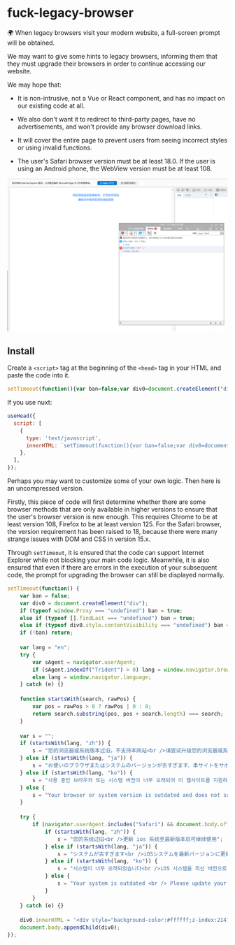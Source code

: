 # fuck-legacy-browser
🌍 When legacy browsers visit your modern website, a full-screen prompt will be obtained.

We may want to give some hints to legacy browsers, informing them that they must upgrade their browsers in order to continue accessing our website.

We may hope that:

- It is non-intrusive, not a Vue or React component, and has no impact on our existing code at all.

- We also don't want it to redirect to third-party pages, have no advertisements, and won't provide any browser download links.

- It will cover the entire page to prevent users from seeing incorrect styles or using invalid functions.

- The user's Safari browser version must be at least 18.0. If the user is using an Android phone, the WebView version must be at least 108.

![](./435C65590F3A61B3DE69574D4B6DB405.png)

## Install

Create a `<script>` tag at the beginning of the `<head>` tag in your HTML and paste the code into it.

```js
setTimeout(function(){var ban=false;var div0=document.createElement("div");if(typeof window.Proxy==="undefined")ban=true;else if(typeof[].findLast==="undefined")ban=true;else if(typeof div0.style.contentVisibility==="undefined")ban=true;if(!ban)return;var lang="en";try{var sAgent=navigator.userAgent;if(sAgent.indexOf("Trident")>0)lang=window.navigator.browserLanguage;else lang=window.navigator.language}catch(e){}function startsWith(search,rawPos){var pos=rawPos>0?rawPos|0:0;return search.substring(pos,pos+search.length)===search}var s="";if(startsWith(lang,"zh")){s="您的浏览器或系统版本过旧，不支持本网站<br />请尝试升级您的浏览器或系统"}else if(startsWith(lang,"ja")){s="お使いのブラウザまたはシステムのバージョンが古すぎます、本サイトをサポートしていません<br />ブラウザまたはシステムをアップグレードしてください"}else if(startsWith(lang,"ko")){s="사용 중인 브라우저 또는 시스템 버전이 너무 오래되어 이 웹사이트를 지원하지 않습니다<br />브라우저 또는 시스템을 업그레이드해 주세요"}else{s="Your browser or system version is outdated and does not support this website <br /> Please try to upgrade your browser or system"}try{if(navigator.userAgent.includes("Safari")&&document.body.offsetWidth<document.body.offsetHeight){if(startsWith(lang,"zh")){s="您的系统过旧<br />更新 ios 系统至最新版本后可继续使用"}else if(startsWith(lang,"ja")){s="システムが古すぎます<br />iOSシステムを最新バージョンに更新してからご利用ください"}else if(startsWith(lang,"ko")){s="시스템이 너무 오래되었습니다<br />iOS 시스템을 최신 버전으로 업데이트한 후 사용하세요"}else{s="Your system is outdated <br /> Please update your iOS system to the latest version and continue to use it."}}}catch(e){}div0.innerHTML='<div style="background-color:#ffffff;z-index:2147483647;position:fixed;left:0;top:0;width:100%;height:100%;"><div style="width:100%;height:100%;z-index:2147483647;vertical-align:center;text-align:center;color:#3288f5;font-size:14px;line-height:1.6;padding:32px;box-sizing:border-box">'+s+'</div></div>';document.body.appendChild(div0)});
```

If you use nuxt:

```js
useHead({
  script: [
    {
      type: 'text/javascript',
      innerHTML: `setTimeout(function(){var ban=false;var div0=document.createElement("div");if(typeof window.Proxy==="undefined")ban=true;else if(typeof[].findLast==="undefined")ban=true;else if(typeof div0.style.contentVisibility==="undefined")ban=true;if(!ban)return;var lang="en";try{var sAgent=navigator.userAgent;if(sAgent.indexOf("Trident")>0)lang=window.navigator.browserLanguage;else lang=window.navigator.language}catch(e){}function startsWith(search,rawPos){var pos=rawPos>0?rawPos|0:0;return search.substring(pos,pos+search.length)===search}var s="";if(startsWith(lang,"zh")){s="您的浏览器或系统版本过旧，不支持本网站<br />请尝试升级您的浏览器或系统"}else if(startsWith(lang,"ja")){s="お使いのブラウザまたはシステムのバージョンが古すぎます、本サイトをサポートしていません<br />ブラウザまたはシステムをアップグレードしてください"}else if(startsWith(lang,"ko")){s="사용 중인 브라우저 또는 시스템 버전이 너무 오래되어 이 웹사이트를 지원하지 않습니다<br />브라우저 또는 시스템을 업그레이드해 주세요"}else{s="Your browser or system version is outdated and does not support this website <br /> Please try to upgrade your browser or system"}try{if(navigator.userAgent.includes("Safari")&&document.body.offsetWidth<document.body.offsetHeight){if(startsWith(lang,"zh")){s="您的系统过旧<br />更新 ios 系统至最新版本后可继续使用"}else if(startsWith(lang,"ja")){s="システムが古すぎます<br />iOSシステムを最新バージョンに更新してからご利用ください"}else if(startsWith(lang,"ko")){s="시스템이 너무 오래되었습니다<br />iOS 시스템을 최신 버전으로 업데이트한 후 사용하세요"}else{s="Your system is outdated <br /> Please update your iOS system to the latest version and continue to use it."}}}catch(e){}div0.innerHTML='<div style="background-color:#ffffff;z-index:2147483647;position:fixed;left:0;top:0;width:100%;height:100%;"><div style="width:100%;height:100%;z-index:2147483647;vertical-align:center;text-align:center;color:#3288f5;font-size:14px;line-height:1.6;padding:32px;box-sizing:border-box">'+s+'</div></div>';document.body.appendChild(div0)});`
    },
  ],
});
```

Perhaps you may want to customize some of your own logic. Then here is an uncompressed version.

Firstly, this piece of code will first determine whether there are some browser methods that are only available in higher versions to ensure that the user's browser version is new enough. This requires Chrome to be at least version 108, Firefox to be at least version 125. For the Safari browser, the version requirement has been raised to 18, because there were many strange issues with DOM and CSS in version 15.x.

Through `setTimeout`, it is ensured that the code can support Internet Explorer while not blocking your main code logic. Meanwhile, it is also ensured that even if there are errors in the execution of your subsequent code, the prompt for upgrading the browser can still be displayed normally. 

```js
setTimeout(function() {
    var ban = false;
    var div0 = document.createElement("div");
    if (typeof window.Proxy === "undefined") ban = true;
    else if (typeof [].findLast === "undefined") ban = true;
    else if (typeof div0.style.contentVisibility === "undefined") ban = true;
    if (!ban) return;
    
    var lang = "en";
    try {
        var sAgent = navigator.userAgent;
        if (sAgent.indexOf("Trident") > 0) lang = window.navigator.browserLanguage;
        else lang = window.navigator.language;
    } catch (e) {}
    
    function startsWith(search, rawPos) {
        var pos = rawPos > 0 ? rawPos | 0 : 0;
        return search.substring(pos, pos + search.length) === search;
    }
    
    var s = "";
    if (startsWith(lang, "zh")) {
        s = "您的浏览器或系统版本过旧，不支持本网站<br />请尝试升级您的浏览器或系统";
    } else if (startsWith(lang, "ja")) {
        s = "お使いのブラウザまたはシステムのバージョンが古すぎます、本サイトをサポートしていません<br />ブラウザまたはシステムをアップグレードしてください";
    } else if (startsWith(lang, "ko")) {
        s = "사용 중인 브라우저 또는 시스템 버전이 너무 오래되어 이 웹사이트를 지원하지 않습니다<br />브라우저 또는 시스템을 업그레이드해 주세요";
    } else {
        s = "Your browser or system version is outdated and does not support this website <br /> Please try to upgrade your browser or system";
    }
    
    try {
        if (navigator.userAgent.includes("Safari") && document.body.offsetWidth < document.body.offsetHeight) {
            if (startsWith(lang, "zh")) {
                s = "您的系统过旧<br />更新 ios 系统至最新版本后可继续使用";
            } else if (startsWith(lang, "ja")) {
                s = "システムが古すぎます<br />iOSシステムを最新バージョンに更新してからご利用ください";
            } else if (startsWith(lang, "ko")) {
                s = "시스템이 너무 오래되었습니다<br />iOS 시스템을 최신 버전으로 업데이트한 후 사용하세요";
            } else {
                s = "Your system is outdated <br /> Please update your iOS system to the latest version and continue to use it.";
            }
        }
    } catch (e) {}
    
    div0.innerHTML = '<div style="background-color:#ffffff;z-index:2147483647;position:fixed;left:0;top:0;width:100%;height:100%;"><div style="width:100%;height:100%;z-index:2147483647;vertical-align:center;text-align:center;color:#3288f5;font-size:14px;line-height:1.6;padding:32px;box-sizing:border-box">' + s + '</div></div>';
    document.body.appendChild(div0);
});
```
